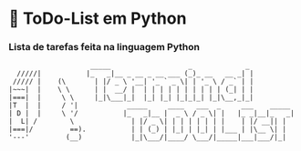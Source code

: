 #  📘 ToDo-List em Python

<h3> Lista de tarefas feita na linguagem Python </h3>

                        _____                   _             _
      /////|           |_   _|__ _ __ _ __ ___ (_)_ __   __ _| |
     ///// |    (\       | |/ _ \ '__| '_ ` _ \| | '_ \ / _` | |
    |~~~|  |    \ \      | |  __/ |  | | | | | | | | | | (_| | |
    |===|  |     \ \     |_|\___|_|  |_| |_| |_|_|_| |_|\__,_|_|
    |T  |  |     / '|            _____     ____   ___  _     ___    _____
    | D |  |     \ '/           |_   _|__ |  _ \ / _ \| |   |_ _|__|_   _|
    |  L| /        \              | |/ _ \| | | | | | | |    | |/ __|| |  
    |===|/         ==).           | | (_) | |_| | |_| | |___ | |\__ \| | 
    '---'         (__)            |_|\___/|____/ \___/|_____|___|___/|_|
 
